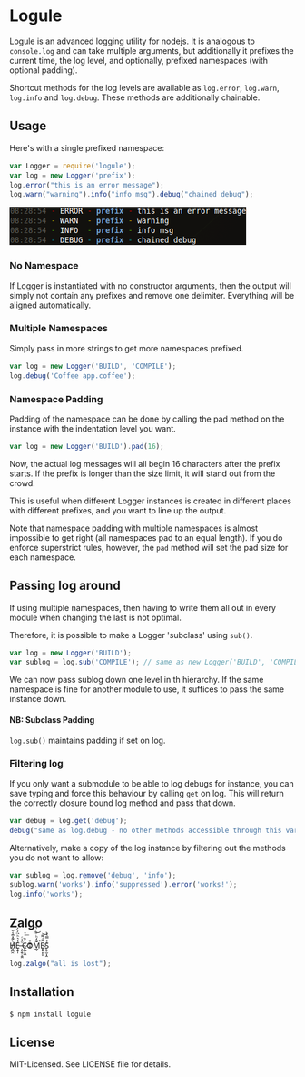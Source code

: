 # Logule
Logule is an advanced logging utility for nodejs. It is analogous to `console.log` and can take multiple arguments,
but additionally it prefixes the current time, the log level, and optionally, prefixed namespaces (with optional padding).

Shortcut methods for the log levels are available as `log.error`, `log.warn`, `log.info` and `log.debug`.
These methods are additionally chainable.

## Usage
Here's with a single prefixed namespace:

````javascript
var Logger = require('logule');
var log = new Logger('prefix');
log.error("this is an error message");
log.warn("warning").info("info msg").debug("chained debug");
````
![output!](https://github.com/clux/logule/raw/master/output.png)
### No Namespace
If Logger is instantiated with no constructor arguments, then the output will simply not contain any prefixes and remove one delimiter.
Everything will be aligned automatically.

### Multiple Namespaces
Simply pass in more strings to get more namespaces prefixed.

````javascript
var log = new Logger('BUILD', 'COMPILE');
log.debug('Coffee app.coffee');
````

### Namespace Padding
Padding of the namespace can be done by calling the pad method on the instance with the indentation level you want.

````javascript
var log = new Logger('BUILD').pad(16);
````

Now, the actual log messages will all begin 16 characters after the prefix starts.
If the prefix is longer than the size limit, it will stand out from the crowd.

This is useful when different Logger instances is created in different places with different prefixes, and you want to line up the output.

Note that namespace padding with multiple namespaces is almost impossible to get right (all namespaces pad to an equal length).
If you do enforce superstrict rules, however, the `pad` method will set the pad size for each namespace.

## Passing log around
If using multiple namespaces, then having to write them all out in every module when changing the last is not optimal.

Therefore, it is possible to make a Logger 'subclass' using `sub()`.

````javascript
var log = new Logger('BUILD');
var sublog = log.sub('COMPILE'); // same as new Logger('BUILD', 'COMPILE')
````

We can now pass sublog down one level in th hierarchy.
If the same namespace is fine for another module to use, it suffices to pass the same instance down.

#### NB: Subclass Padding
`log.sub()` maintains padding if set on log.

### Filtering log
If you only want a submodule to be able to log debugs for instance, you can save typing and force this behaviour by calling `get` on log.
This will return the correctly closure bound log method and pass that down.

````javascript
var debug = log.get('debug');
debug("same as log.debug - no other methods accessible through this var");
````

Alternatively, make a copy of the log instance by filtering out the methods you do not want to allow:

````javascript
var sublog = log.remove('debug', 'info');
sublog.warn('works').info('suppressed').error('works!');
log.info('works');
````

## Zalgo
H̸̡̪̯ͨ͊̽̅̾̎Ȩ̬̩̾͛ͪ̈́̀́͘ ̶̧̨̱̹̭̯ͧ̾ͬC̷̙̲̝͖ͭ̏ͥͮ͟Oͮ͏̮̪̝͍M̲̖͊̒ͪͩͬ̚̚͜Ȇ̴̟̟͙̞ͩ͌͝S̨̥̫͎̭ͯ̿̔̀ͅ

````javascript
log.zalgo("all is lost");
````

## Installation

````bash
$ npm install logule
````

## License
MIT-Licensed. See LICENSE file for details.
